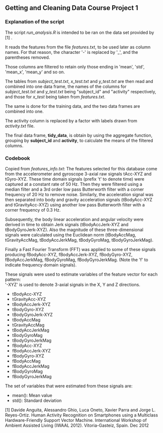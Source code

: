 ## Getting and Cleaning Data Course Project 1


### Explanation of the script

The script *run_analysis.R* is intended to be ran on the data set provided by [1] .

It reads the features from the file *features.txt*, to be used later as column names. For that reason, the character '-' is replaced by '_', and the parentheses removed.

Those columns are filtered to retain only those ending in 'mean', 'std', 'mean\_x', 'mean\_y' and so on.

The tables from *subject\_test.txt*, *x\_test.txt* and *y\_test.txt* are then read and combined into one data frame, the names of the columns for  *subject\_test.txt* and *y\_test.txt* being "subject\_id" and "activity" respectively, and those for *x\_test* being taken from *features.txt*.

The same is done for the training data, and the two data frames are combined into one.

The activity column is replaced by a factor with labels drawn from *activity.txt* file.

The final data frame, **tidy_data**, is obtain by using the aggregate function, grouping by **subject_id** and **activity**, to calculate the means of the filtered columns.


### Codebook

Copied from *features_info.txt*:
The features selected for this database come from the accelerometer and gyroscope 3-axial raw signals tAcc-XYZ and tGyro-XYZ. These time domain signals (prefix 't' to denote time) were captured at a constant rate of 50 Hz. Then they were filtered using a median filter and a 3rd order low pass Butterworth filter with a corner frequency of 20 Hz to remove noise. Similarly, the acceleration signal was then separated into body and gravity acceleration signals (tBodyAcc-XYZ and tGravityAcc-XYZ) using another low pass Butterworth filter with a corner frequency of 0.3 Hz. 

Subsequently, the body linear acceleration and angular velocity were derived in time to obtain Jerk signals (tBodyAccJerk-XYZ and tBodyGyroJerk-XYZ). Also the magnitude of these three-dimensional signals were calculated using the Euclidean norm (tBodyAccMag, tGravityAccMag, tBodyAccJerkMag, tBodyGyroMag, tBodyGyroJerkMag). 

Finally a Fast Fourier Transform (FFT) was applied to some of these signals producing fBodyAcc-XYZ, fBodyAccJerk-XYZ, fBodyGyro-XYZ, fBodyAccJerkMag, fBodyGyroMag, fBodyGyroJerkMag. (Note the 'f' to indicate frequency domain signals). 

These signals were used to estimate variables of the feature vector for each pattern:  
'-XYZ' is used to denote 3-axial signals in the X, Y and Z directions.

- tBodyAcc-XYZ
- tGravityAcc-XYZ
- tBodyAccJerk-XYZ
- tBodyGyro-XYZ
- tBodyGyroJerk-XYZ
- tBodyAccMag
- tGravityAccMag
- tBodyAccJerkMag
- tBodyGyroMag
- tBodyGyroJerkMag
- fBodyAcc-XYZ
- fBodyAccJerk-XYZ
- fBodyGyro-XYZ
- fBodyAccMag
- fBodyAccJerkMag
- fBodyGyroMag
- fBodyGyroJerkMag

The set of variables that were estimated from these signals are: 

+ mean(): Mean value
+ std(): Standard deviation



[1] Davide Anguita, Alessandro Ghio, Luca Oneto, Xavier Parra and Jorge L. Reyes-Ortiz. Human Activity Recognition on Smartphones using a Multiclass Hardware-Friendly Support Vector Machine. International Workshop of Ambient Assisted Living (IWAAL 2012). Vitoria-Gasteiz, Spain. Dec 2012
